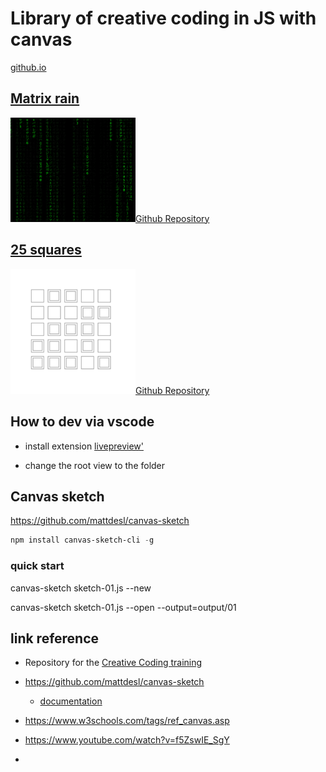 # Library of creative coding in JS with canvas

[github.io](https://rlasjunies.github.io/Creative-coding/)

## [Matrix rain](./matrixrain/index.html)

<img src="./matrixrain/output/20211230.2032.png" width="200"/>[Github Repository](./matrixrain) 

## [25 squares](./25squares/25squares.html)
<img src="./25squares/output/25squares.png" width="200"/>[Github Repository](./25squares/) 


## How to dev via vscode

* install extension [livepreview'](https://marketplace.visualstudio.com/items?itemName=ms-vscode.live-server)

* change the root view to the folder


## Canvas sketch

https://github.com/mattdesl/canvas-sketch

```powershell
npm install canvas-sketch-cli -g
```

### quick start
canvas-sketch sketch-01.js --new

canvas-sketch sketch-01.js --open --output=output/01

## link reference
* Repository for the [Creative Coding training](https://www.domestika.org/fr/courses/2729-codage-creatif-creez-des-elements-visuels-avec-javascript/units/9668-fondamentaux)

* https://github.com/mattdesl/canvas-sketch
  * [documentation](https://github.com/mattdesl/canvas-sketch/blob/master/docs/README.md)

* https://www.w3schools.com/tags/ref_canvas.asp

* https://www.youtube.com/watch?v=f5ZswIE_SgY

* 
